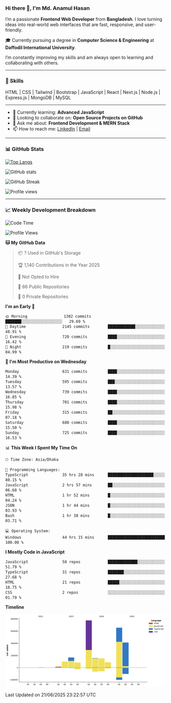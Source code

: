 ### Hi there 👋, I'm Md. Anamul Hasan

I’m a passionate **Frontend Web Developer** from **Bangladesh**. I love turning ideas into real-world web interfaces that are fast, responsive, and user-friendly.

🎓 Currently pursuing a degree in **Computer Science & Engineering** at **Daffodil International University**.

I’m constantly improving my skills and am always open to learning and collaborating with others.

---

### 🚀 Skills
HTML | CSS | Tailwind | Bootstrap | JavaScript | React | Next.js | Node.js | Express.js | MongoDB | MySQL 

---

- 🌱 Currently learning: **Advanced JavaScript**
- 👯 Looking to collaborate on: **Open Source Projects on GitHub**
- 💬 Ask me about: **Frontend Development & MERN Stack**
- 📫 How to reach me: [LinkedIn](https://www.linkedin.com/in/mdanamulhasan201) | [Email](mailto:anamulhasan3625@gmail.com)

---

### 📊 GitHub Stats

[![Top Langs](https://github-readme-stats.vercel.app/api/top-langs/?username=mdanamulhasan201&layout=compact)](https://github.com/anuraghazra/github-readme-stats)

![GitHub stats](https://github-readme-stats.vercel.app/api?username=mdanamulhasan201&show_icons=true&count_private=true&theme=tokyonight)

![GitHub Streak](https://streak-stats.demolab.com?user=mdanamulhasan201&theme=tokyonight)

![Profile views](https://gpvc.arturio.dev/mdanamulhasan201)

---

### 📈 Weekly Development Breakdown

<!--START_SECTION:waka-->
![Code Time](http://img.shields.io/badge/Code%20Time-312%20hrs%2042%20mins-blue)

![Profile Views](http://img.shields.io/badge/Profile%20Views-1-blue)

**🐱 My GitHub Data** 

> 📦 ? Used in GitHub's Storage 
 > 
> 🏆 1,140 Contributions in the Year 2025
 > 
> 🚫 Not Opted to Hire
 > 
> 📜 66 Public Repositories 
 > 
> 🔑 0 Private Repositories 
 > 
**I'm an Early 🐤** 

```text
🌞 Morning                1302 commits        ███████░░░░░░░░░░░░░░░░░░   29.69 % 
🌆 Daytime                2145 commits        ████████████░░░░░░░░░░░░░   48.91 % 
🌃 Evening                720 commits         ████░░░░░░░░░░░░░░░░░░░░░   16.42 % 
🌙 Night                  219 commits         █░░░░░░░░░░░░░░░░░░░░░░░░   04.99 % 
```
📅 **I'm Most Productive on Wednesday** 

```text
Monday                   631 commits         ████░░░░░░░░░░░░░░░░░░░░░   14.39 % 
Tuesday                  595 commits         ███░░░░░░░░░░░░░░░░░░░░░░   13.57 % 
Wednesday                739 commits         ████░░░░░░░░░░░░░░░░░░░░░   16.85 % 
Thursday                 701 commits         ████░░░░░░░░░░░░░░░░░░░░░   15.98 % 
Friday                   315 commits         ██░░░░░░░░░░░░░░░░░░░░░░░   07.18 % 
Saturday                 680 commits         ████░░░░░░░░░░░░░░░░░░░░░   15.50 % 
Sunday                   725 commits         ████░░░░░░░░░░░░░░░░░░░░░   16.53 % 
```


📊 **This Week I Spent My Time On** 

```text
🕑︎ Time Zone: Asia/Dhaka

💬 Programming Languages: 
TypeScript               35 hrs 28 mins      ████████████████████░░░░░   80.15 % 
JavaScript               2 hrs 57 mins       ██░░░░░░░░░░░░░░░░░░░░░░░   06.68 % 
HTML                     1 hr 52 mins        █░░░░░░░░░░░░░░░░░░░░░░░░   04.24 % 
JSON                     1 hr 44 mins        █░░░░░░░░░░░░░░░░░░░░░░░░   03.93 % 
Bash                     1 hr 38 mins        █░░░░░░░░░░░░░░░░░░░░░░░░   03.71 % 

💻 Operating System: 
Windows                  44 hrs 15 mins      █████████████████████████   100.00 % 
```

**I Mostly Code in JavaScript** 

```text
JavaScript               58 repos            █████████████░░░░░░░░░░░░   51.79 % 
TypeScript               31 repos            ███████░░░░░░░░░░░░░░░░░░   27.68 % 
HTML                     21 repos            █████░░░░░░░░░░░░░░░░░░░░   18.75 % 
CSS                      2 repos             ░░░░░░░░░░░░░░░░░░░░░░░░░   01.79 % 
```



**Timeline**

![Lines of Code chart](https://raw.githubusercontent.com/mdanamulhasan201/mdanamulhasan201/main/assets/bar_graph.png)


 Last Updated on 21/06/2025 23:22:57 UTC
<!--END_SECTION:waka-->
